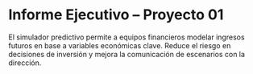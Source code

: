 # Informe Ejecutivo – Proyecto 01

El simulador predictivo permite a equipos financieros modelar ingresos futuros en base a variables económicas clave. Reduce el riesgo en decisiones de inversión y mejora la comunicación de escenarios con la dirección.
